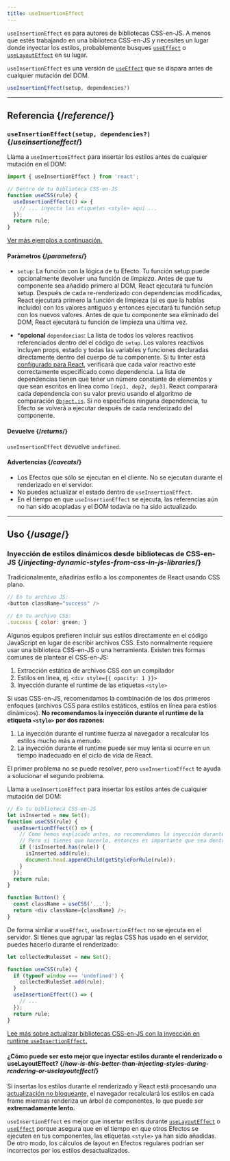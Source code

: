 ```yaml
---
title: useInsertionEffect
---
```


<Pitfall>

`useInsertionEffect` es para autores de bibliotecas CSS-en-JS. A menos que estés trabajando en una biblioteca CSS-en-JS y necesites un lugar donde inyectar los estilos, probablemente busques [`useEffect`](/reference/react/useEffect) o [`useLayoutEffect`](/reference/react/useLayoutEffect) en su lugar.

</Pitfall>

<Intro>

`useInsertionEffect` es una versión de [`useEffect`](/reference/react/useEffect) que se dispara antes de cualquier mutación del DOM.

```js
useInsertionEffect(setup, dependencies?)
```

</Intro>

<InlineToc />

---

## Referencia {/*reference*/}

### `useInsertionEffect(setup, dependencies?)` {/*useinsertioneffect*/}

Llama a `useInsertionEffect` para insertar los estilos antes de cualquier mutación en el DOM:

```js
import { useInsertionEffect } from 'react';

// Dentro de tu biblioteca CSS-en-JS
function useCSS(rule) {
  useInsertionEffect(() => {
    // ... inyecta las etiquetas <style> aquí ...
  });
  return rule;
}
```

[Ver más ejemplos a continuación.](#usage)

#### Parámetros {/*parameters*/}

* `setup`: La función con la lógica de tu Efecto. Tu función setup puede opcionalmente devolver una función de *limpieza*. Antes de que tu componente sea añadido primero al DOM, React ejecutará tu función setup. Después de cada re-renderizado con dependencias modificadas, React ejecutará primero la función de limpieza (si es que la habías incluido) con los valores antiguos y entonces ejecutará tu función setup con los nuevos valores. Antes de que tu componente sea eliminado del DOM, React ejecutará tu función de limpieza una última vez.

* ***opcional** `dependencias`: La lista de todos los valores reactivos referenciados dentro del el código de `setup`. Los valores reactivos incluyen props, estado y todas las variables y funciones declaradas directamente dentro del cuerpo de tu componente. Si tu linter está [configurado para React](/learn/editor-setup#linting), verificará que cada valor reactivo esté correctamente especificado como dependencia. La lista de dependencias tienen que tener un número constante de elementos y que sean escritos en línea como `[dep1, dep2, dep3]`. React comparará cada dependencia con su valor previo usando el algoritmo de comparación [`Object.is`](https://developer.mozilla.org/es/docs/Web/JavaScript/Reference/Global_Objects/Object/is). Si no especificas ninguna dependencia, tu Efecto se volverá a ejecutar después de cada renderizado del componente.

#### Devuelve {/*returns*/}

`useInsertionEffect` devuelve `undefined`.

#### Advertencias {/*caveats*/}

* Los Efectos que sólo se ejecutan en el cliente. No se ejecutan durante el renderizado en el servidor.
* No puedes actualizar el estado dentro de `useInsertionEffect`.
* En el tiempo en que `useInsertionEffect` se ejecuta, las referencias aún no han sido acopladas y el DOM todavía no ha sido actualizado.

---

## Uso {/*usage*/}

### Inyección de estilos dinámicos desde bibliotecas de CSS-en-JS {/*injecting-dynamic-styles-from-css-in-js-libraries*/}

Tradicionalmente, añadirías estilo a los componentes de React usando CSS plano.

```js
// En tu archivo JS:
<button className="success" />

// En tu archivo CSS:
.success { color: green; }
```

Algunos equipos prefieren incluir sus estilos directamente en el código JavaScript en lugar de escribir archivos CSS. Esto normalmente requiere usar una biblioteca CSS-en-JS o una herramienta. Existen tres formas comunes de plantear el CSS-en-JS:

1. Extracción estática de archivos CSS con un compilador
2. Estilos en línea, ej. `<div style={{ opacity: 1 }}>`
3. Inyección durante el runtime de las etiquetas `<style>`

Si usas CSS-en-JS, recomendamos la combinación de los dos primeros enfoques (archivos CSS para estilos estáticos, estilos en línea para estilos dinámicos). **No recomendamos la inyección durante el runtime de la etiqueta `<style>` por dos razones:**

1. La inyección durante el runtime fuerza al navegador a recalcular los estilos mucho más a menudo.
2. La inyección durante el runtime puede ser muy lenta si ocurre en un tiempo inadecuado en el ciclo de vida de React.

El primer problema no se puede resolver, pero `useInsertionEffect` te ayuda a solucionar el segundo problema.

Llama a `useInsertionEffect` para insertar los estilos antes de cualquier mutación del DOM:

```js {4-11}
// En tu biblioteca CSS-en-JS
let isInserted = new Set();
function useCSS(rule) {
  useInsertionEffect(() => {
    // Como hemos explicado antes, no recomendamos la inyección durante el runtime de las etiquetas <style>.
    // Pero si tienes que hacerlo, entonces es importante que sea dentro del useInsertionEffect.
    if (!isInserted.has(rule)) {
      isInserted.add(rule);
      document.head.appendChild(getStyleForRule(rule));
    }
  });
  return rule;
}

function Button() {
  const className = useCSS('...');
  return <div className={className} />;
}
```

De forma similar a `useEffect`, `useInsertionEffect` no se ejecuta en el servidor. Si tienes que agrupar las reglas CSS has usado en el servidor, puedes hacerlo durante el renderizado:

```js {1,4-6}
let collectedRulesSet = new Set();

function useCSS(rule) {
  if (typeof window === 'undefined') {
    collectedRulesSet.add(rule);
  }
  useInsertionEffect(() => {
    // ...
  });
  return rule;
}
```

[Lee más sobre actualizar bibliotecas CSS-en-JS con la inyección en runtime `useInsertionEffect`.](https://github.com/reactwg/react-18/discussions/110)

<DeepDive>

#### ¿Cómo puede ser esto mejor que inyectar estilos durante el renderizado o useLayoutEffect? {/*how-is-this-better-than-injecting-styles-during-rendering-or-uselayouteffect*/}

Si insertas los estilos durante el renderizado y React está procesando una [actualización no bloqueante,](/reference/react/useTransition#marking-a-state-update-as-a-non-blocking-transition) el navegador recalculará los estilos en cada frame mientras renderiza un árbol de componentes, lo que puede ser **extremadamente lento.**

`useInsertionEffect` es mejor que insertar estilos durante [`useLayoutEffect`](/reference/react/useLayoutEffect) o [`useEffect`](/reference/react/useEffect) porque asegura que en el tiempo en que otros Efectos se ejecuten en tus componentes, las etiquetas `<style>` ya han sido añadidas. De otro modo, los cálculos de layout en Efectos regulares podrían ser incorrectos por los estilos desactualizados.

</DeepDive>
